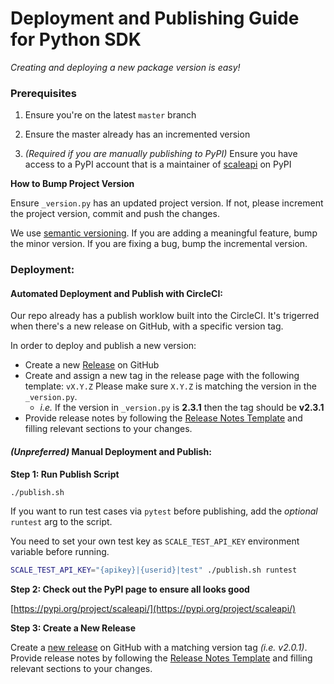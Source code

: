 # Deployment and Publishing Guide for Python SDK

_Creating and deploying a new package version is easy!_

### Prerequisites

1. Ensure you're on the latest `master` branch

2. Ensure the master already has an incremented version

3. *(Required if you are manually publishing to PyPI)* Ensure you have access to a PyPI account that is a maintainer of [scaleapi](https://pypi.org/project/scaleapi/) on PyPI

**How to Bump Project Version**

Ensure `_version.py` has an updated project version. If not, please increment the project version, commit and push the changes.

We use [semantic versioning](https://packaging.python.org/guides/distributing-packages-using-setuptools/#semantic-versioning-preferred). If you are adding a meaningful feature, bump the minor version. If you are fixing a bug, bump the incremental version.
### Deployment:


#### Automated Deployment and Publish with CircleCI:

Our repo already has a publish worklow built into the CircleCI. It's trigerred when there's a new release on GitHub, with a specific version tag.

In order to deploy and publish a new version:
- Create a new [Release](https://github.com/scaleapi/scaleapi-python-client/releases) on GitHub
- Create and assign a new tag in the release page with the following template: `vX.Y.Z` Please make sure `X.Y.Z` is matching the version in the `_version.py`.
  - *i.e.* If the version in `_version.py` is **2.3.1** then the tag should be **v2.3.1**
- Provide release notes by following the [Release Notes Template](release_notes_template.md) and filling relevant sections to your changes.
#### *(Unpreferred)* Manual Deployment and Publish:


**Step 1: Run Publish Script**

```bash
./publish.sh
```

If you want to run test cases via `pytest` before publishing, add the _optional_ `runtest` arg to the script.

You need to set your own test key as `SCALE_TEST_API_KEY` environment variable before running.

```bash
SCALE_TEST_API_KEY="{apikey}|{userid}|test" ./publish.sh runtest
```

**Step 2: Check out the PyPI page to ensure all looks good**

[https://pypi.org/project/scaleapi/](https://pypi.org/project/scaleapi/)

**Step 3: Create a New Release**

Create a [new release](https://github.com/scaleapi/scaleapi-python-client/releases/new) on GitHub with a matching version tag _(i.e. v2.0.1)_. Provide release notes by following the [Release Notes Template](release_notes_template.md) and filling relevant sections to your changes.
